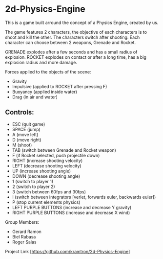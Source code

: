 # 2d-Physics-Engine

This is a game built arround the concept of a Physics Engine, created by us.

The game features 2 characters, the objective of each characters is to shoot and kill the other.
The characters switch after shooting.
Each character can choose between 2 weapons, Grenade and Rocket.

GRENADE	explodes after a few seconds and has a small radius of explosion.
ROCKET	explodes on contact or after a long time, has a big explosion radius and more damage.

Forces applied to the objects of the scene:
- Gravity
- Impulsive (applied to ROCKET after pressing F)
- Buoyancy (applied inside water)
- Drag (in air and water)

## Controls:
- ESC (quit game)
- SPACE (jump)
- A (move left)
- D (move right)
- M (shoot)
- TAB (switch between Grenade and Rocket weapon)
- F (if Rocket selected, push projectile down)
- RIGHT (increase shooting velocity)
- LEFT (decrease shooting velocity)
- UP (increase shooting angle)
- DOWN (decrease shooting angle)
- 1 (switch to player 1)
- 2 (switch to player 2)
- 3 (switch between 60fps and 30fps)
- I (switch between integrators [verlet, forwards euler, backwards euler])
- P (stop current elements physics)
- LEFT PURPLE BUTTONS (increase and decrease Y gravity)
- RIGHT PURPLE BUTTONS (increase and decrease X wind)


Group Members:
- Gerard Ramon
- Biel Rabasa
- Roger Salas

Project Link [https://github.com/kramtron/2d-Physics-Engine]

